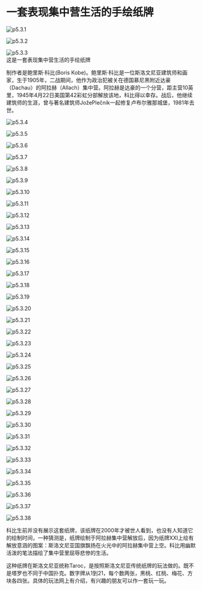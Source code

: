 # 一套表现集中营生活的手绘纸牌

![p5.3.1](./images/5.3.1.jpg)

![p5.3.2](./images/5.3.2.jpg)

![p5.3.3](./images/5.3.3.jpg)  
这是一套表现集中营生活的手绘纸牌

制作者是鲍里斯·科比(Boris Kobe)。鲍里斯·科比是一位斯洛文尼亚建筑师和画家，生于1905年，二战期间，他作为政治犯被关在德国慕尼黑附近达豪（Dachau）的阿拉赫（Allach）集中营。阿拉赫是达豪的一个分营，距主营10英里，1945年4月22日美国第42彩虹分部解放该地，科比得以幸存。战后，他继续建筑师的生涯，曾与著名建筑师JožePlečnik一起修复卢布尔雅那城堡，1981年去世。

![p5.3.4](./images/5.3.4.jpg)

![p5.3.5](./images/5.3.5.jpg)

![p5.3.6](./images/5.3.6.jpg)

![p5.3.7](./images/5.3.7.jpg)

![p5.3.8](./images/5.3.8.jpg)

![p5.3.9](./images/5.3.9.jpg)

![p5.3.10](./images/5.3.10.jpg)

![p5.3.11](./images/5.3.11.jpg)

![p5.3.12](./images/5.3.12.jpg)

![p5.3.13](./images/5.3.13.jpg)

![p5.3.14](./images/5.3.14.jpg)

![p5.3.15](./images/5.3.15.jpg)

![p5.3.16](./images/5.3.16.jpg)

![p5.3.17](./images/5.3.17.jpg)

![p5.3.18](./images/5.3.18.jpg)

![p5.3.19](./images/5.3.19.jpg)

![p5.3.20](./images/5.3.20.jpg)

![p5.3.21](./images/5.3.21.jpg)

![p5.3.22](./images/5.3.22.jpg)

![p5.3.23](./images/5.3.23.jpg)

![p5.3.24](./images/5.3.24.jpg)

![p5.3.25](./images/5.3.25.jpg)

![p5.3.26](./images/5.3.26.jpg)

![p5.3.27](./images/5.3.27.jpg)

![p5.3.28](./images/5.3.28.jpg)

![p5.3.29](./images/5.3.29.jpg)

![p5.3.30](./images/5.3.30.jpg)

![p5.3.31](./images/5.3.31.jpg)

![p5.3.32](./images/5.3.32.jpg)

![p5.3.33](./images/5.3.33.jpg)

![p5.3.34](./images/5.3.34.jpg)

![p5.3.35](./images/5.3.35.jpg)

![p5.3.36](./images/5.3.36.jpg)

![p5.3.37](./images/5.3.37.jpg)

![p5.3.38](./images/5.3.38.jpg)

科比生前并没有展示这套纸牌，该纸牌在2000年才被世人看到，也没有人知道它的绘制时间，一种猜测是，纸牌绘制于阿拉赫集中营解放后，因为纸牌XXI上绘有解放意涵的图案：斯洛文尼亚国旗飘扬在火光中的阿拉赫集中营上空。科比用幽默活泼的笔法描绘了集中营里屈辱悲惨的生活。

这种纸牌在斯洛文尼亚统称Taroc，是按照斯洛文尼亚传统纸牌的玩法做的。既不是塔罗也不同于中国扑克。数字牌从1到21，每个数两张，黑桃、红桃、梅花、方块各四张。具体的玩法网上有介绍，有兴趣的朋友可以作一套玩一玩。
